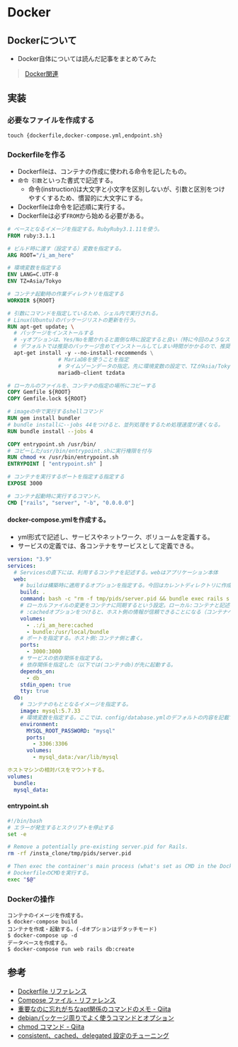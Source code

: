 # Docker
## Dockerについて
- Docker自体については読んだ記事をまとめてみた
> [Docker関連](https://github.com/satoshitodaka/TIL/tree/main/99_%E3%81%9D%E3%81%AE%E4%BB%96%E5%8B%89%E5%BC%B7%E3%83%A1%E3%83%A2/Docker%E9%96%A2%E9%80%A3)

## 実装
### 必要なファイルを作成する
```
touch {dockerfile,docker-compose.yml,endpoint.sh}
```

### Dockerfileを作る
- Dockerfileは、コンテナの作成に使われる命令を記したもの。
- `命令 引数`といった書式で記述する。
  - 命令(instruction)は大文字と小文字を区別しないが、引数と区別をつけやすくするため、慣習的に大文字にする。
- Dockerfileは命令を記述順に実行する。
- Dockerfileは必ず`FROM`から始める必要がある。
```Dockerfile
# ベースとなるイメージを指定する。RubyRuby3.1.11を使う。
FROM ruby:3.1.1

# ビルド時に渡す（設定する）変数を指定する。
ARG ROOT="/i_am_here"

# 環境変数を指定する
ENV LANG=C.UTF-8
ENV TZ=Asia/Tokyo

# コンテナ起動時の作業ディレクトリを指定する
WORKDIR ${ROOT}

# 引数にコマンドを指定しているため、シェル内で実行される。
# Linux(Ubuntu)のパッケージリストの更新を行う。
RUN apt-get update; \
  # パッケージをインストールする
  # -yオプションは、Yes/Noを聞かれると面倒な時に設定すると良い（特に今回のようなスクリプトを自動化したい時）
  # デフォルトでは推奨のパッケージ含めてインストールしてしまい時間がかかるので、推奨のパッケージはインストールしないよう指定
  apt-get install -y --no-install-recommends \
                # MariaDBを使うことを指定
                # タイムゾーンデータの指定。先に環境変数の設定で、TZがAsia/Tokyoであることを宣言している。
                mariadb-client tzdata

# ローカルのファイルを、コンテナの指定の場所にコピーする
COPY Gemfile ${ROOT}
COPY Gemfile.lock ${ROOT}

# imageの中で実行するshellコマンド
RUN gem install bundler
# bundle installに--jobs 44をつけると、並列処理をするため処理速度が速くなる。
RUN bundle install --jobs 4

COPY entrypoint.sh /usr/bin/
# コピーした/usr/bin/entrypoint.shに実行権限を付与
RUN chmod +x /usr/bin/entrypoint.sh
ENTRYPOINT [ "entrypoint.sh" ]

# コンテナを実行するポートを指定する指定する
EXPOSE 3000

# コンテナ起動時に実行するコマンド。
CMD ["rails", "server", "-b", "0.0.0.0"]
```

#### docker-compose.ymlを作成する。
- yml形式で記述し、サービスやネットワーク、ボリュームを定義する。
- サービスの定義では、各コンテナをサービスとして定義できる。
```yml
version: "3.9"
services:
  # Servicesの直下には、利用するコンテナを記述する。webはアプリケーション本体
  web:
    # buildは構築時に適用するオプションを指定する。今回はカレントディレクトリに作成する旨を指定
    build: .
    command: bash -c "rm -f tmp/pids/server.pid && bundle exec rails s -p 3000 -b '0.0.0.0'"
    # ローカルファイルの変更をコンテナに同期するという設定。ローカル:コンテナと記述する。o
    # :cachedオプションをつけると、ホスト側の情報が信頼できることになる（コンテナへの同期は遅延を許容）
    volumes:
      - .:/i_am_here:cached
      - bundle:/usr/local/bundle
    # ポートを指定する。ホスト側:コンテナ側と書く。
    ports:
      - 3000:3000
    # サービスの依存関係を指定する。
    # 依存関係を指定した（以下では(コンテナdb)が先に起動する。
    depends_on:
      - db
    stdin_open: true
    tty: true
  db:
    # コンテナのもととなるイメージを指定する。
    image: mysql:5.7.33
    # 環境変数を指定する。ここでは、config/database.ymlのデフォルトの内容を記載する。
    environment:
      MYSQL_ROOT_PASSWORD: "mysql"
      ports:
        - 3306:3306
      volumes:
        - mysql_data:/var/lib/mysql

ホストマシンの相対パスをマウントする。
volumes:
  bundle:
  mysql_data:
```
#### entrypoint.sh
```sh
#!/bin/bash
# エラーが発生するとスクリプトを停止する
set -e

# Remove a potentially pre-existing server.pid for Rails.
rm -rf /insta_clone/tmp/pids/server.pid

# Then exec the container's main process (what's set as CMD in the Dockerfile).
# DockerfileのCMDを実行する。
exec "$@"
```

### Dockerの操作
```
コンテナのイメージを作成する。
$ docker-compose build
コンテナを作成・起動する。(-dオプションはデタッチモード)
$ docker-compose up -d
データベースを作成する。
$ docker-compose run web rails db:create
```
## 参考
- [Dockerfile リファレンス](https://docs.docker.jp/engine/reference/builder.html#dockerfile)
- [Compose ファイル・リファレンス](http://docs.docker.jp/v1.12/compose/compose-file.html)
- [重要なのに忘れがちなapt関係のコマンドのメモ - Qiita](https://qiita.com/karaage0703/items/f01db1cf49b151022b7c)
- [debianパッケージ周りでよく使うコマンドとオプション](http://blog.livedoor.jp/sonots/archives/50115456.html)
- [chmod コマンド - Qiita](https://qiita.com/ntkgcj/items/6450e25c5564ccaa1b95)
- [consistent、cached、delegated 設定のチューニング](https://docs.docker.jp/docker-for-mac/osxfs-caching.html#:~:text=%E3%81%82%E3%82%8B%E3%81%A7%E3%81%97%E3%82%87%E3%81%86%E3%80%82-,consistent%E3%80%81cached%E3%80%81delegated%20%E8%A8%AD%E5%AE%9A%E3%81%AE%E3%83%81%E3%83%A5%E3%83%BC%E3%83%8B%E3%83%B3%E3%82%B0,-%E5%B9%B8%E3%81%84%E3%81%AB%E3%82%82)